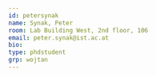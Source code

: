 ```yaml
---
id: petersynak
name: Synak, Peter
room: Lab Building West, 2nd floor, 106
email: peter.synak@ist.ac.at
bio: 
type: phdstudent
grp: wojtan
---
```

